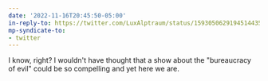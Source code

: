 ```yaml
---
date: '2022-11-16T20:45:50-05:00'
in-reply-to: https://twitter.com/LuxAlptraum/status/1593050629194514435?t=eL-iPYmJdgq8yHsWkBT8Ow&s=19
mp-syndicate-to:
- twitter
---
```


I know, right? I wouldn't have thought that a show about the "bureaucracy of evil" could be so compelling and yet here we are.
